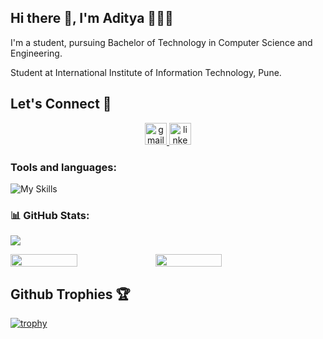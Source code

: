 ## Hi there 👋, I'm Aditya 👩🏻‍💻
I'm a student, pursuing Bachelor of Technology in Computer Science and Engineering.

Student at International Institute of Information Technology, Pune.

###

<h2>Let's Connect 🤝</h2>

<div align="center">
  <a href="kaleaditya779@gmail.com" target="_blank">
    <img src="https://img.shields.io/static/v1?message=Gmail&logo=gmail&label=&color=D14836&logoColor=white&labelColor=&style=for-the-badge" height="35" alt="gmail logo"  />
  </a>
  <a href="https://www.linkedin.com/in/aditya-kale-i2it/" target="_blank">
    <img src="https://img.shields.io/static/v1?message=LinkedIn&logo=linkedin&label=&color=0077B5&logoColor=white&labelColor=&style=for-the-badge" height="35" alt="linkedin logo"  />
  </a>
</div>

###

<h3 align="left">Tools and languages: </h3>

![My Skills](https://skillicons.dev/icons?i=c,cpp,py,java,php,html,css,js,flutter,kotlin,express)

### 📊 GitHub Stats:

![](https://github-readme-stats.vercel.app/api/top-langs/?username=kaleaditya779&theme=gotham&hide_border=false&include_all_commits=false&count_private=false&layout=compact)

<div style="display: flex; flex-direction: row;">

<img width="46%" src="https://github-readme-stats.vercel.app/api?username=kaleaditya779&theme=gotham&hide_border=false&include_all_commits=false&count_private=false" />

<img width="46%" src="https://github-readme-streak-stats.herokuapp.com/?user=kaleaditya779&theme=gotham&hide_border=false" />

</div>

###

<h2>Github Trophies 🏆</h2>

[![trophy](https://github-profile-trophy.vercel.app/?username=kaleaditya779&theme=onedark)](https://github.com/ryo-ma/github-profile-trophy)

###

